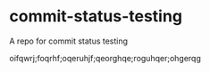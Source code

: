 commit-status-testing
=====================

A repo for commit status testing


oifqwrj;foqrhf;oqeruhjf;qeorghqe;roguhqer;ohgerqg
